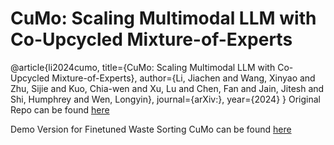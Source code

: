 
# CuMo: Scaling Multimodal LLM with Co-Upcycled Mixture-of-Experts
@article{li2024cumo,
  title={CuMo: Scaling Multimodal LLM with Co-Upcycled Mixture-of-Experts},
  author={Li, Jiachen and Wang, Xinyao and Zhu, Sijie and Kuo, Chia-wen and Xu, Lu and Chen, Fan and Jain, Jitesh and Shi, Humphrey and Wen, Longyin},
  journal={arXiv:},
  year={2024}
}
Original Repo can be found [here](github.com/SHI-Labs/CuMo)


Demo Version for Finetuned Waste Sorting CuMo can be found [here](https://huggingface.co/spaces/BenkHel/CumoThesis)

